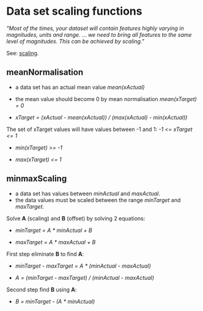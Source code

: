 # Data set scaling functions

*"Most of the times, your dataset will contain features highly varying in magnitudes, units and range. ... we need to bring all features to the same level of magnitudes. This can be achieved by scaling."*

See: [scaling](https://medium.com/greyatom/why-how-and-when-to-scale-your-features-4b30ab09db5e).

## meanNormalisation

- a data set has an actual mean value *mean(xActual)*
- the mean value should become 0 by mean normalisation *mean(xTarget) = 0*

- *xTarget = (xActual - mean(xActual)) / (max(xActual) - min(xActual))*

The set of xTarget values will have values between -1 and 1: *-1 <= xTarget <= 1*

- *min(xTarget) >= -1*

- *max(xTarget) <= 1*

## minmaxScaling

- a data set has values between *minActual* and *maxActual*.
- the data values must be scaled between the range *minTarget* and *maxTarget*.

Solve **A** (scaling) and **B** (offset) by solving 2 equations:

- *minTarget = A \* minActual + B*

- *maxTarget = A * maxActual + B*

First step eliminate **B** to find **A**:

- *minTarget - maxTarget = A \* (minActual - maxActual)*

- *A = (minTarget - maxTarget) / (minActual - maxActual)*

Second step find **B** using **A**:

- *B = minTarget - (A \* minActual)*
